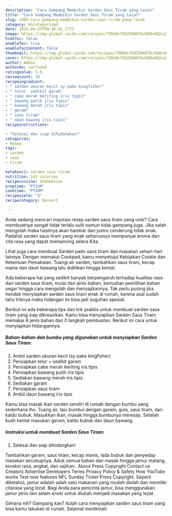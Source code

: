 ```yaml
---
description: "Cara Gampang Membikin Sarden Saus Tiram yang Lezat"
title: "Cara Gampang Membikin Sarden Saus Tiram yang Lezat"
slug: 1403-cara-gampang-membikin-sarden-saus-tiram-yang-lezat
category: Uncategorized
date: 2022-09-23T09:38:01.277Z
image: https://img-global.cpcdn.com/recipes/730ddc769250607b/680x482cq70/sarden-saus-tiram-foto-resep-utama.jpg
hideToc: false
enableToc: true
enableTocContent: false
thumbnail: https://img-global.cpcdn.com/recipes/730ddc769250607b/680x482cq70/sarden-saus-tiram-foto-resep-utama.jpg
cover: https://img-global.cpcdn.com/recipes/730ddc769250607b/680x482cq70/sarden-saus-tiram-foto-resep-utama.jpg
author: Admin
authorAv: notfound
ratingvalue: 3.6
reviewcount: 18
recipeingredient:
- " sarden ukuran kecil sy pake kingfisher"
- " telur  sedikit garam"
- " cabe merah keriting iris tipis"
- " bawang putih iris tipis"
- " bawang merah iris tipis"
- " garam"
- " saus tiram"
- " daun bawang iris tipis"
recipeinstructions:

- "Selesai dan siap dihidangkan!"
categories:
- Resep
tags:
- sarden
- saus
- tiram

katakunci: sarden saus tiram 
nutrition: 142 calories
recipecuisine: Indonesian
preptime: "PT33M"
cooktime: "PT49M"
recipeyield: "3"
recipecategory: Dessert

---
```





Anda sedang mencari inspirasi resep sarden saus tiram yang unik? Cara membuatnya sangat tidak terlalu sulit namun tidak gampang juga. Jika salah mengolah maka hasilnya akan hambar dan justru cenderung tidak enak. Padahal sarden saus tiram yang enak seharusnya mempunyai aroma dan cita rasa yang dapat memancing selera Kita.





Lihat juga cara membuat Sarden patin saos tiram dan masakan sehari-hari lainnya. Dengan memakai Cookpad, kamu menyetujui Kebijakan Cookie dan Ketentuan Pemakaian. Tuangi air sarden, tambahkan saus tiram, kecap manis dan daun bawang lalu didihkan hingga kental.

Ada beberapa hal yang sedikit banyak berpengaruh terhadap kualitas rasa dari sarden saus tiram, mulai dari jenis bahan, kemudian pemilihan bahan segar hingga cara mengolah dan menyajikannya. Tak perlu pusing jika hendak menyiapkan sarden saus tiram enak di rumah, karena asal sudah tahu triknya maka hidangan ini bisa jadi suguhan spesial.






Berikut ini ada beberapa tips dan trik praktis untuk membuat sarden saus tiram yang siap dikreasikan. Kamu bisa menyiapkan Sarden Saus Tiram memakai 8 jenis bahan dan 0 langkah pembuatan. Berikut ini cara untuk menyiapkan hidangannya.

<!--inarticleads1-->

##### Bahan-bahan dan bumbu yang digunakan untuk menyiapkan Sarden Saus Tiram:

1. Ambil  sarden ukuran kecil (sy pake kingfisher)
1. Persiapkan  telur + sedikit garam
1. Persiapkan  cabe merah keriting iris tipis
1. Persiapkan  bawang putih iris tipis
1. Sediakan  bawang merah iris tipis
1. Sediakan  garam
1. Persiapkan  saus tiram
1. Ambil  daun bawang iris tipis


Kamu bisa masak ikan sarden sendiri di rumah dengan bumbu yang sederhana lho. Tuang air, lalu bumbui dengan garam, gula, saus tiram, dan kaldu bubuk. Masukkan ikan, masak hingga bumbunya meresap. Setelah kuah kental masukan garam, kaldu bubuk dan daun bawang. 

<!--inarticleads2-->

##### Instruksi untuk membuat Sarden Saus Tiram:


1. Selesai dan siap dihidangkan!

Tambahkan garam, saus tiram, kecap manis, lada bubuk dan penyedap masakan secukupnya. Aduk semua bahan dan masak hingga jamur matang, koreksi rasa, angkat, dan sajikan.. About Press Copyright Contact us Creators Advertise Developers Terms Privacy Policy &amp; Safety How YouTube works Test new features NFL Sunday Ticket Press Copyright. Seperti diketahui, jamur adalah salah satu makanan yang mudah diolah dan memiliki citarasa yang lezat. Bagi Anda para pencinta jamur, bisa menggunakan jamur jenis lain selain enoki untuk diubah menjadi masakan yang lezat. 

Gimana nih? Gampang kan? Itulah cara menyiapkan sarden saus tiram yang bisa kamu lakukan di rumah. Selamat menikmati
